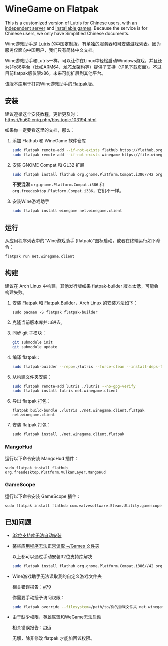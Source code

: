 # WineGame on Flatpak

This is a customized version of Lutris for Chinese users, with [an independent server](https://winegame.net/home) and [installable games](https://winegame.net/games/). Because the service is for Chinese users, we only have Simplified Chinese documents.

Wine游戏助手是 [Lutris](https://github.com/flathub/net.lutris.Lutris) 的中国定制版，有[单独的服务器](https://winegame.net/home)和[可安装游戏列表](https://winegame.net/games/)。因为服务仅面向中国用户，我们只有简体中文文档。

Wine游戏助手和Lutris一样，可以让你在Linux中轻松启动Windows游戏，并且还为非x86平台（比如ARM64、龙芯龙架构等）提供了支持（详见[下载页面](https://winegame.net/downloads/)）。不过目前flatpak版仅限x86，未来可能扩展到其他平台。

该版本库用于打包Wine游戏助手的[Flatpak](https://flatpak.org)版。

## 安装

建议遵循这个安装教程，更新更及时：https://hu60.cn/q.php/bbs.topic.103194.html

如果你一定要看这里的文档，那么：

1. 添加 Flathub 和 WineGame 软件仓库
   ```sh
   sudo flatpak remote-add --if-not-exists flathub https://flathub.org/repo/flathub.flatpakrepo
   sudo flatpak remote-add --if-not-exists winegame https://file.winegame.net/flatpak/repo/winegame.flatpakrepo
   ```

2. 安装 GNOME Compat 和 GL32 扩展
   ```sh
   sudo flatpak install flathub org.gnome.Platform.Compat.i386//42 org.freedesktop.Platform.GL32.default//21.08 org.freedesktop.Platform.GL.default//21.08
   ```

   **不要混淆** `org.gnome.Platform.Compat.i386` 和 `org.freedesktop.Platform.Compat.i386`，它们不一样。

3. 安装Wine游戏助手
   ```sh
   sudo flatpak install winegame net.winegame.client
   ```

## 运行
从应用程序列表中的“Wine游戏助手 (flatpak)”图标启动，或者在终端运行如下命令：
```
flatpak run net.winegame.client
```

## 构建

建议在 Arch Linux 中构建，其他发行版如果 flatpak-builder 版本太低，可能会构建失败。

1. 安装 [Flatpak](https://flatpak.org/) 和 [Flatpak Builder](http://docs.flatpak.org/en/latest/flatpak-builder.html)，Arch Linux 的安装方法如下：

   ```
   sudo pacman -S flatpak flatpak-builder
   ```

2. 克隆当前版本库并`cd`进去。

3. 同步 git 子模块：
   ```sh
   git submodule init
   git submodule update
   ```

4. 编译 flatpak：
   ```sh
   sudo flatpak-builder --repo=./lutris --force-clean --install-deps-from=flathub ./build-dir net.winegame.client.yml -v
   ```

5. 从构建文件夹安装：
   ```sh
   sudo flatpak remote-add lutris ./lutris --no-gpg-verify
   sudo flatpak install lutris net.winegame.client
   ```

6. 导出 flatpak 打包：
   ```
   flatpak build-bundle ./lutris ./net.winegame.client.flatpak net.winegame.client
   ```

7. 安装 flatpak 打包：
   ```
   sudo flatpak install ./net.winegame.client.flatpak
   ```

### MangoHud

运行以下命令安装 MangoHud 插件：

```
sudo flatpak install flathub org.freedesktop.Platform.VulkanLayer.MangoHud
```

### GameScope

运行以下命令安装 GameScope 插件：

```
sudo flatpak install flathub com.valvesoftware.Steam.Utility.gamescope
```

## 已知问题

- [32位支持库无法自动安装](https://github.com/flathub/net.lutris.Lutris/issues/53)

- [某些应用程序无法正常读取 ~/Games 文件夹](https://github.com/flathub/net.lutris.Lutris/issues/89)

   以上都可以通过手动安装32位支持库解决
   ```sh
   sudo flatpak install flathub org.gnome.Platform.Compat.i386//42 org.freedesktop.Platform.GL32.default//21.08 org.freedesktop.Platform.GL.default//21.08
   ```

- Wine游戏助手无法读取我的自定义游戏文件夹

   相关错误报告：[#79](https://github.com/flathub/net.lutris.Lutris/issues/79)

   你需要手动授予访问权限：
   ``` sh
   sudo flatpak override --filesystem=/path/to/你的游戏文件夹 net.winegame.client
   ```

- 由于缺少权限，英雄联盟和WeGame无法启动

   相关错误报告：[#85](https://github.com/flathub/net.lutris.Lutris/issues/85)

   无解，除非修改 flatpak 才能加回该权限。

